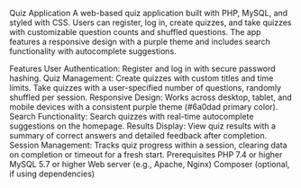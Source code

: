 Quiz Application
A web-based quiz application built with PHP, MySQL, and styled with CSS. Users can register, log in, create quizzes, and take quizzes with customizable question counts and shuffled questions. The app features a responsive design with a purple theme and includes search functionality with autocomplete suggestions.

Features
User Authentication: Register and log in with secure password hashing.
Quiz Management:
Create quizzes with custom titles and time limits.
Take quizzes with a user-specified number of questions, randomly shuffled per session.
Responsive Design: Works across desktop, tablet, and mobile devices with a consistent purple theme (#6a0dad primary color).
Search Functionality: Search quizzes with real-time autocomplete suggestions on the homepage.
Results Display: View quiz results with a summary of correct answers and detailed feedback after completion.
Session Management: Tracks quiz progress within a session, clearing data on completion or timeout for a fresh start.
Prerequisites
PHP 7.4 or higher
MySQL 5.7 or higher
Web server (e.g., Apache, Nginx)
Composer (optional, if using dependencies)
